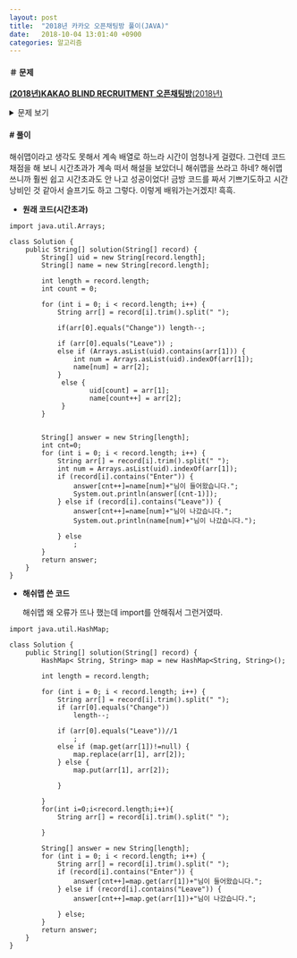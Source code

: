 ```yaml
---
layout: post
title:  "2018년 카카오 오픈채팅방 풀이(JAVA)"
date:   2018-10-04 13:01:40 +0900
categories: 알고리즘
---
```

#### ＃ 문제
 [**(2018년)KAKAO BLIND RECRUITMENT 오픈채팅방**(2018년)](https://programmers.co.kr/learn/courses/30/lessons/42888)
<details><summary >문제 보기</summary>
<div style="font-size:0.7em;">
<p>

<p>카카오톡 오픈채팅방에서는 친구가 아닌 사람들과 대화를 할 수 있는데, 본래 닉네임이 아닌 가상의 닉네임을 사용하여 채팅방에 들어갈 수 있다.</p>

<p>신입사원인 김크루는 카카오톡 오픈 채팅방을 개설한 사람을 위해, 다양한 사람들이 들어오고, 나가는 것을 지켜볼 수 있는 관리자창을 만들기로 했다. 채팅방에 누군가 들어오면 다음 메시지가 출력된다.</p>

<p><q>[닉네임]님이 들어왔습니다.</q></p>

<p>채팅방에서 누군가 나가면 다음 메시지가 출력된다.</p>

<p><q>[닉네임]님이 나갔습니다.</q></p>

<p>채팅방에서 닉네임을 변경하는 방법은 다음과 같이 두 가지이다.</p>

<ul>
<li>채팅방을 나간 후, 새로운 닉네임으로 다시 들어간다.</li>
<li>채팅방에서 닉네임을 변경한다.</li>
</ul>

<p>닉네임을 변경할 때는 기존에 채팅방에 출력되어 있던 메시지의 닉네임도 전부 변경된다. </p>

<p>예를 들어, 채팅방에 <q>Muzi</q>와 <q>Prodo</q>라는 닉네임을 사용하는 사람이 순서대로 들어오면 채팅방에는 다음과 같이 메시지가 출력된다.</p>

<p><q>Muzi님이 들어왔습니다.</q><br>
<q>Prodo님이 들어왔습니다.</q></p>

<p>채팅방에 있던 사람이 나가면 채팅방에는 다음과 같이 메시지가 남는다.</p>

<p><q>Muzi님이 들어왔습니다.</q><br>
<q>Prodo님이 들어왔습니다.</q><br>
<q>Muzi님이 나갔습니다.</q></p>

<p>Muzi가 나간후 다시 들어올 때, Prodo 라는 닉네임으로 들어올 경우 기존에 채팅방에 남아있던 Muzi도 Prodo로 다음과 같이 변경된다.</p>

<p><q>Prodo님이 들어왔습니다.</q><br>
<q>Prodo님이 들어왔습니다.</q><br>
<q>Prodo님이 나갔습니다.</q><br>
<q>Prodo님이 들어왔습니다.</q></p>

<p>채팅방은 중복 닉네임을 허용하기 때문에, 현재 채팅방에는 Prodo라는 닉네임을 사용하는 사람이 두 명이 있다. 이제, 채팅방에 두 번째로 들어왔던 Prodo가 Ryan으로 닉네임을 변경하면 채팅방 메시지는 다음과 같이 변경된다.</p>

<p><q>Prodo님이 들어왔습니다.</q><br>
<q>Ryan님이 들어왔습니다.</q><br>
<q>Prodo님이 나갔습니다.</q><br>
<q>Prodo님이 들어왔습니다.</q></p>

<p>채팅방에 들어오고 나가거나, 닉네임을 변경한 기록이 담긴 문자열 배열 record가 매개변수로 주어질 때, 모든 기록이 처리된 후, 최종적으로 방을 개설한 사람이 보게 되는 메시지를 문자열 배열 형태로 return 하도록 solution 함수를 완성하라.</p>

<h5>제한사항</h5>

<ul>
<li>record는 다음과 같은 문자열이 담긴 배열이며, 길이는 <code>1</code> 이상 <code>100,000</code> 이하이다.</li>
<li>다음은 record에 담긴 문자열에 대한 설명이다.

<ul>
<li>모든 유저는 [유저 아이디]로 구분한다.</li>
<li>[유저 아이디] 사용자가 [닉네임]으로 채팅방에 입장 - <q>Enter [유저 아이디] [닉네임]</q> (ex. <q>Enter uid1234 Muzi</q>)</li>
<li>[유저 아이디] 사용자가 채팅방에서 퇴장 - <q>Leave [유저 아이디]</q> (ex. <q>Leave uid1234</q>)</li>
<li>[유저 아이디] 사용자가 닉네임을 [닉네임]으로 변경 - <q>Change [유저 아이디] [닉네임]</q> (ex. <q>Change uid1234 Muzi</q>)</li>
<li>첫 단어는 Enter, Leave, Change 중 하나이다.</li>
<li>각 단어는 공백으로 구분되어 있으며, 알파벳 대문자, 소문자, 숫자로만 이루어져있다.</li>
<li>유저 아이디와 닉네임은 알파벳 대문자, 소문자를 구별한다.</li>
<li>유저 아이디와 닉네임의 길이는 <code>1</code> 이상 <code>10</code> 이하이다.</li>
<li>채팅방에서 나간 유저가 닉네임을 변경하는 등 잘못 된 입력은 주어지지 않는다.</li>
</ul></li>
</ul>

<h5>입출력 예</h5>
<table class="table">
        <thead><tr>
<th>record</th>
<th>result</th>
</tr>
</thead>
        <tbody><tr>
<td><code>[&quot;Enter uid1234 Muzi&quot;, &quot;Enter uid4567 Prodo&quot;,&quot;Leave uid1234&quot;,&quot;Enter uid1234 Prodo&quot;,&quot;Change uid4567 Ryan&quot;]</code></td>
<td><code>[&quot;Prodo님이 들어왔습니다.&quot;, &quot;Ryan님이 들어왔습니다.&quot;, &quot;Prodo님이 나갔습니다.&quot;, &quot;Prodo님이 들어왔습니다.&quot;]</code></td>
</tr>
</tr>
</tbody>
      </table>
</p>
</div>
</details>





#### # 풀이 ####


해쉬맵이라고 생각도 못해서 계속 배열로 하느라 시간이 엄청나게 걸렸다. 그런데 코드 채점을 해 보니 시간초과가 계속 떠서 해설을 보았더니 해쉬맵을 쓰라고 하네? 해쉬맵 쓰니까 훨씬 쉽고 시간초과도 안 나고 성공이었다! 금방 코드를 짜서 기쁘기도하고 시간낭비인 것 같아서 슬프기도 하고 그렇다. 이렇게 배워가는거겠지! 흑흑.


- **원래 코드(시간초과)**

```
import java.util.Arrays;

class Solution {
    public String[] solution(String[] record) {
 		String[] uid = new String[record.length];
		String[] name = new String[record.length];

		int length = record.length;
		int count = 0;

		for (int i = 0; i < record.length; i++) {
			String arr[] = record[i].trim().split(" ");

			if(arr[0].equals("Change")) length--;

			if (arr[0].equals("Leave")) ;
			else if (Arrays.asList(uid).contains(arr[1])) {
				int num = Arrays.asList(uid).indexOf(arr[1]);
				name[num] = arr[2];
			}
			 else {
					uid[count] = arr[1];
					name[count++] = arr[2];
			 }			
		}


		String[] answer = new String[length];
		int cnt=0;
		for (int i = 0; i < record.length; i++) {
			String arr[] = record[i].trim().split(" ");
			int num = Arrays.asList(uid).indexOf(arr[1]);
			if (record[i].contains("Enter")) {
				answer[cnt++]=name[num]+"님이 들어왔습니다.";
				System.out.println(answer[(cnt-1)]);
			} else if (record[i].contains("Leave")) {
				answer[cnt++]=name[num]+"님이 나갔습니다.";
				System.out.println(name[num]+"님이 나갔습니다.");

			} else
				;
		}
        return answer;
    }
}
```

 - **해쉬맵 쓴 코드**

   해쉬맵 왜 오류가 뜨나 했는데 import를 안해줘서 그런거였따.

```
import java.util.HashMap;

class Solution {
    public String[] solution(String[] record) {
        HashMap< String, String> map = new HashMap<String, String>();

		int length = record.length;

		for (int i = 0; i < record.length; i++) {
			String arr[] = record[i].trim().split(" ");
			if (arr[0].equals("Change"))
				length--;

			if (arr[0].equals("Leave"))//1
				;
			else if (map.get(arr[1])!=null) {
				map.replace(arr[1], arr[2]);
			} else {
				map.put(arr[1], arr[2]);

			}

		}
		for(int i=0;i<record.length;i++){
			String arr[] = record[i].trim().split(" ");

		}

		String[] answer = new String[length];
		for (int i = 0; i < record.length; i++) {
			String arr[] = record[i].trim().split(" ");
			if (record[i].contains("Enter")) {
				answer[cnt++]=map.get(arr[1])+"님이 들어왔습니다.";
			} else if (record[i].contains("Leave")) {
				answer[cnt++]=map.get(arr[1])+"님이 나갔습니다.";

			} else;
		}
        return answer;
    }
}
```
